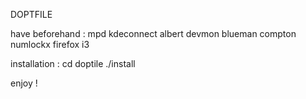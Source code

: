 DOPTFILE 

have beforehand : mpd kdeconnect albert devmon blueman compton numlockx firefox i3

installation : 
cd doptile
./install

enjoy !
